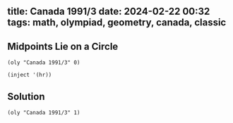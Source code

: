 title: Canada 1991/3
date: 2024-02-22 00:32
tags: math, olympiad, geometry, canada, classic
---

## Midpoints Lie on a Circle

`(oly "Canada 1991/3" 0)`

`(inject '(hr))`

## Solution

`(oly "Canada 1991/3" 1)`

